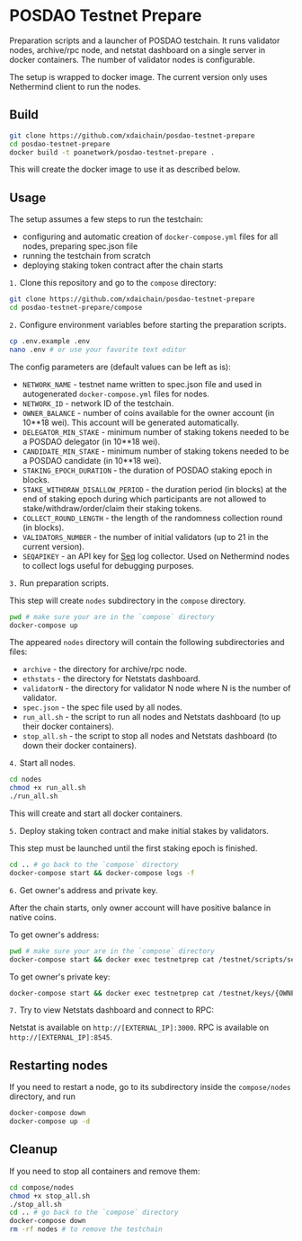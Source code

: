 # POSDAO Testnet Prepare

Preparation scripts and a launcher of POSDAO testchain. It runs validator nodes, archive/rpc node, and netstat dashboard on a single server in docker containers. The number of validator nodes is configurable.

The setup is wrapped to docker image. The current version only uses Nethermind client to run the nodes.

## Build

```bash
git clone https://github.com/xdaichain/posdao-testnet-prepare
cd posdao-testnet-prepare
docker build -t poanetwork/posdao-testnet-prepare .
```

This will create the docker image to use it as described below.

## Usage

The setup assumes a few steps to run the testchain:
- configuring and automatic creation of `docker-compose.yml` files for all nodes, preparing spec.json file
- running the testchain from scratch
- deploying staking token contract after the chain starts

`1.` Clone this repository and go to the `compose` directory:

```bash
git clone https://github.com/xdaichain/posdao-testnet-prepare
cd posdao-testnet-prepare/compose
```

`2.` Configure environment variables before starting the preparation scripts.

```bash
cp .env.example .env
nano .env # or use your favorite text editor
```

The config parameters are (default values can be left as is):

- `NETWORK_NAME` - testnet name written to spec.json file and used in autogenerated `docker-compose.yml` files for nodes.
- `NETWORK_ID` - network ID of the testchain.
- `OWNER_BALANCE` - number of coins available for the owner account (in 10**18 wei). This account will be generated automatically.
- `DELEGATOR_MIN_STAKE` - minimum number of staking tokens needed to be a POSDAO delegator (in 10**18 wei).
- `CANDIDATE_MIN_STAKE` - minimum number of staking tokens needed to be a POSDAO candidate (in 10**18 wei).
- `STAKING_EPOCH_DURATION` - the duration of POSDAO staking epoch in blocks.
- `STAKE_WITHDRAW_DISALLOW_PERIOD` - the duration period (in blocks) at the end of staking epoch during which participants are not allowed to stake/withdraw/order/claim their staking tokens.
- `COLLECT_ROUND_LENGTH` - the length of the randomness collection round (in blocks).
- `VALIDATORS_NUMBER` - the number of initial validators (up to 21 in the current version).
- `SEQAPIKEY` - an API key for [Seq](https://datalust.co/seq) log collector. Used on Nethermind nodes to collect logs useful for debugging purposes.

`3.` Run preparation scripts.

This step will create `nodes` subdirectory in the `compose` directory.

```bash
pwd # make sure your are in the `compose` directory
docker-compose up
```

The appeared `nodes` directory will contain the following subdirectories and files:
- `archive` - the directory for archive/rpc node.
- `ethstats` - the directory for Netstats dashboard.
- `validatorN` - the directory for validator N node where N is the number of validator.
- `spec.json` - the spec file used by all nodes.
- `run_all.sh` - the script to run all nodes and Netstats dashboard (to up their docker containers).
- `stop_all.sh` - the script to stop all nodes and Netstats dashboard (to down their docker containers).

`4.` Start all nodes.

```bash
cd nodes
chmod +x run_all.sh
./run_all.sh
```

This will create and start all docker containers.

`5.` Deploy staking token contract and make initial stakes by validators.

This step must be launched until the first staking epoch is finished.

```bash
cd .. # go back to the `compose` directory
docker-compose start && docker-compose logs -f
```

`6.` Get owner's address and private key.

After the chain starts, only owner account will have positive balance in native coins. 

To get owner's address:

```bash
pwd # make sure your are in the `compose` directory
docker-compose start && docker exec testnetprep cat /testnet/scripts/set-env.sh | grep OWNER=
```

To get owner's private key:

```bash
docker-compose start && docker exec testnetprep cat /testnet/keys/{OWNER_ADDRESS} # insert here the address got on the previous substep
```

`7.` Try to view Netstats dashboard and connect to RPC:

Netstat is available on `http://[EXTERNAL_IP]:3000`.
RPC is available on `http://[EXTERNAL_IP]:8545`.

## Restarting nodes

If you need to restart a node, go to its subdirectory inside the `compose/nodes` directory, and run

```bash
docker-compose down
docker-compose up -d
```

## Cleanup

If you need to stop all containers and remove them:

```bash
cd compose/nodes
chmod +x stop_all.sh
./stop_all.sh
cd .. # go back to the `compose` directory
docker-compose down
rm -rf nodes # to remove the testchain
```

